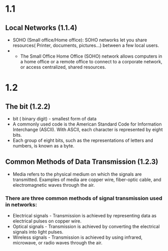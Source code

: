 # 1.1
## Local Networks (1.1.4)
- SOHO (Small office/Home office): SOHO networks let you share resources( Printer, documents, pictures...) between a few local users.
- - The Small Office Home Office (SOHO) network allows computers in a home office or a remote office to connect to a corporate network, or access centralized, shared resources.

# 1.2
## The bit (1.2.2)
- bit ( binary digit) - smallest form of data
-  A commonly used code is the American Standard Code for Information Interchange (ASCII). With ASCII, each character is represented by eight bits.
-  Each group of eight bits, such as the representations of letters and numbers, is known as a byte.

## Common Methods of Data Transmission (1.2.3)
- Media refers to the physical medium on which the signals are transmitted. Examples of media are copper wire, fiber-optic cable, and electromagnetic waves through the air.

### There are three common methods of signal transmission used in networks:
- Electrical signals - Transmission is achieved by representing data as electrical pulses on copper wire.
- Optical signals - Transmission is achieved by converting the electrical signals into light pulses.
- Wireless signals - Transmission is achieved by using infrared, microwave, or radio waves through the air.


